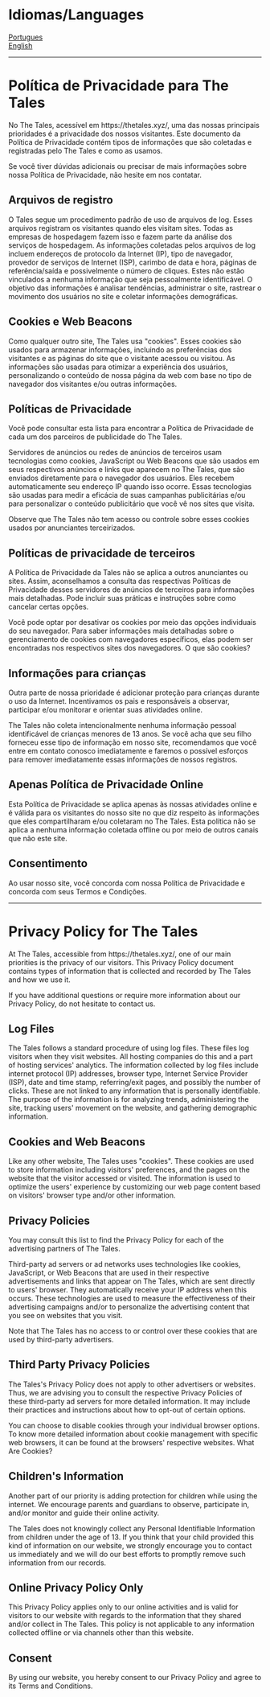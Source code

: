 <!-- https://www.privacypolicyonline.com/live.php?token=vkftKsnREoCbQe5YXfEkAjtifYsHgREK -->
<h1>Idiomas/Languages</h1>

[Portugues](https://github.com/PeGaSuS-Coder/Mattermost/blob/main/Privacy_Policy.md#pol%C3%ADtica-de-privacidade-para-the-tales)  
[English](https://github.com/PeGaSuS-Coder/Mattermost/blob/main/Privacy_Policy.md#privacy-policy-for-the-tales)

-----

<h1>Política de Privacidade para The Tales</h1>

<p>No The Tales, acessível em https://thetales.xyz/, uma das nossas principais prioridades é a privacidade dos nossos visitantes. Este documento da Política de Privacidade contém tipos de informações que são coletadas e registradas pelo The Tales e como as usamos.</p>

<p>Se você tiver dúvidas adicionais ou precisar de mais informações sobre nossa Política de Privacidade, não hesite em nos contatar.</p>

<h2>Arquivos de registro</h2>

<p>O Tales segue um procedimento padrão de uso de arquivos de log. Esses arquivos registram os visitantes quando eles visitam sites. Todas as empresas de hospedagem fazem isso e fazem parte da análise dos serviços de hospedagem. As informações coletadas pelos arquivos de log incluem endereços de protocolo da Internet (IP), tipo de navegador, provedor de serviços de Internet (ISP), carimbo de data e hora, páginas de referência/saída e possivelmente o número de cliques. Estes não estão vinculados a nenhuma informação que seja pessoalmente identificável. O objetivo das informações é analisar tendências, administrar o site, rastrear o movimento dos usuários no site e coletar informações demográficas.</p>

<h2>Cookies e Web Beacons</h2>

<p>Como qualquer outro site, The Tales usa "cookies". Esses cookies são usados para armazenar informações, incluindo as preferências dos visitantes e as páginas do site que o visitante acessou ou visitou. As informações são usadas para otimizar a experiência dos usuários, personalizando o conteúdo de nossa página da web com base no tipo de navegador dos visitantes e/ou outras informações.</p>



<h2>Políticas de Privacidade</h2>

<P>Você pode consultar esta lista para encontrar a Política de Privacidade de cada um dos parceiros de publicidade do The Tales.</p>

<p>Servidores de anúncios ou redes de anúncios de terceiros usam tecnologias como cookies, JavaScript ou Web Beacons que são usados em seus respectivos anúncios e links que aparecem no The Tales, que são enviados diretamente para o navegador dos usuários. Eles recebem automaticamente seu endereço IP quando isso ocorre. Essas tecnologias são usadas para medir a eficácia de suas campanhas publicitárias e/ou para personalizar o conteúdo publicitário que você vê nos sites que visita.</p>

<p>Observe que The Tales não tem acesso ou controle sobre esses cookies usados por anunciantes terceirizados.</p>

<h2>Políticas de privacidade de terceiros</h2>

<p>A Política de Privacidade da Tales não se aplica a outros anunciantes ou sites. Assim, aconselhamos a consulta das respectivas Políticas de Privacidade desses servidores de anúncios de terceiros para informações mais detalhadas. Pode incluir suas práticas e instruções sobre como cancelar certas opções. </p>

<p>Você pode optar por desativar os cookies por meio das opções individuais do seu navegador. Para saber informações mais detalhadas sobre o gerenciamento de cookies com navegadores específicos, elas podem ser encontradas nos respectivos sites dos navegadores. O que são cookies?</p>

<h2>Informações para crianças</h2>

<p>Outra parte de nossa prioridade é adicionar proteção para crianças durante o uso da Internet. Incentivamos os pais e responsáveis a observar, participar e/ou monitorar e orientar suas atividades online.</p>

<p>The Tales não coleta intencionalmente nenhuma informação pessoal identificável de crianças menores de 13 anos. Se você acha que seu filho forneceu esse tipo de informação em nosso site, recomendamos que você entre em contato conosco imediatamente e faremos o possível esforços para remover imediatamente essas informações de nossos registros.</p>

<h2>Apenas Política de Privacidade Online</h2>

<p>Esta Política de Privacidade se aplica apenas às nossas atividades online e é válida para os visitantes do nosso site no que diz respeito às informações que eles compartilharam e/ou coletaram no The Tales. Esta política não se aplica a nenhuma informação coletada offline ou por meio de outros canais que não este site.</p>

<h2>Consentimento</h2>

<p>Ao usar nosso site, você concorda com nossa Política de Privacidade e concorda com seus Termos e Condições.</p>

----

<h1>Privacy Policy for The Tales</h1>

<p>At The Tales, accessible from https://thetales.xyz/, one of our main priorities is the privacy of our visitors. This Privacy Policy document contains types of information that is collected and recorded by The Tales and how we use it.</p>

<p>If you have additional questions or require more information about our Privacy Policy, do not hesitate to contact us.</p>

<h2>Log Files</h2>

<p>The Tales follows a standard procedure of using log files. These files log visitors when they visit websites. All hosting companies do this and a part of hosting services' analytics. The information collected by log files include internet protocol (IP) addresses, browser type, Internet Service Provider (ISP), date and time stamp, referring/exit pages, and possibly the number of clicks. These are not linked to any information that is personally identifiable. The purpose of the information is for analyzing trends, administering the site, tracking users' movement on the website, and gathering demographic information.</p>

<h2>Cookies and Web Beacons</h2>

<p>Like any other website, The Tales uses "cookies". These cookies are used to store information including visitors' preferences, and the pages on the website that the visitor accessed or visited. The information is used to optimize the users' experience by customizing our web page content based on visitors' browser type and/or other information.</p>



<h2>Privacy Policies</h2>

<P>You may consult this list to find the Privacy Policy for each of the advertising partners of The Tales.</p>

<p>Third-party ad servers or ad networks uses technologies like cookies, JavaScript, or Web Beacons that are used in their respective advertisements and links that appear on The Tales, which are sent directly to users' browser. They automatically receive your IP address when this occurs. These technologies are used to measure the effectiveness of their advertising campaigns and/or to personalize the advertising content that you see on websites that you visit.</p>

<p>Note that The Tales has no access to or control over these cookies that are used by third-party advertisers.</p>

<h2>Third Party Privacy Policies</h2>

<p>The Tales's Privacy Policy does not apply to other advertisers or websites. Thus, we are advising you to consult the respective Privacy Policies of these third-party ad servers for more detailed information. It may include their practices and instructions about how to opt-out of certain options. </p>

<p>You can choose to disable cookies through your individual browser options. To know more detailed information about cookie management with specific web browsers, it can be found at the browsers' respective websites. What Are Cookies?</p>

<h2>Children's Information</h2>

<p>Another part of our priority is adding protection for children while using the internet. We encourage parents and guardians to observe, participate in, and/or monitor and guide their online activity.</p>

<p>The Tales does not knowingly collect any Personal Identifiable Information from children under the age of 13. If you think that your child provided this kind of information on our website, we strongly encourage you to contact us immediately and we will do our best efforts to promptly remove such information from our records.</p>

<h2>Online Privacy Policy Only</h2>

<p>This Privacy Policy applies only to our online activities and is valid for visitors to our website with regards to the information that they shared and/or collect in The Tales. This policy is not applicable to any information collected offline or via channels other than this website.</p>

<h2>Consent</h2>

<p>By using our website, you hereby consent to our Privacy Policy and agree to its Terms and Conditions.</p>

